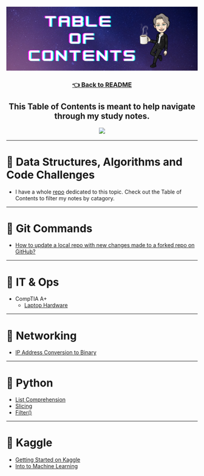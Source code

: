 ![table of contents img](./assets/tableofcontents.png)

<h3 align="center"><a href="./README.md">👈 Back to README</a><h3>

<h2 align="center"> This Table of Contents is meant to help navigate through my study notes.</h2>

<p align="center">
<img src="https://komarev.com/ghpvc/?username=HexxKing/study_notes" width="130px">
</p>

---

# 🌟 Data Structures, Algorithms and Code Challenges
  - I have a whole [repo](https://github.com/HexxKing/data_structures_and_algorithms) dedicated to this topic. Check out the Table of Contents to filter my notes by catagory.

---

# 🌟 Git Commands
  - [How to update a local repo with new changes made to a forked repo on GitHub?](./git-commands/update-local-repo-from-forked.md)

---

# 🌟 IT & Ops
  - CompTIA A+
    - [Laptop Hardware](./it_and_ops.md/laptop_hardware.md)

---

# 🌟 Networking
  - [IP Address Conversion to Binary](./networking/IP_address_conversion_to_binary.md)

---

# 🌟 Python 
  - [List Comprehension](./python/list_comprehension.md)
  - [Slicing](./python/slicing.md)
  - [Filter()](./python/filter.md)

---

# 🌟 Kaggle
  - [Getting Started on Kaggle](./kaggle/getting_started_kaggle.md)
  - [Into to Machine Learning](./kaggle/intro_to_machine_learning.md)

